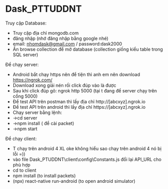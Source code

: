 # Dask_PTTUDDNT

Truy cập Database:
- Truy cập địa chỉ mongodb.com
- đăng nhập (nhớ đăng nhập bằng google nhé) 
- email: nhomdask@gmail.com   /    password:dask2000
- Ấn browse collection để mở database (collection giống kiểu table trong SQL server)

Để chạy server:
- Android bắt chạy https nên để tiện thì anh em nên download https://ngrok.com/
- Download xong giải nén rồi click đúp vào là được
- Sau khi click đúp gõ: ngrok http 5000 (tại t đang để server chạy trên cổng 5000)
- Để test API trên postman thì lấy địa chỉ  http://[abcxyz].ngrok.io 
- Để test API trên android thì lấy địa chỉ  https://[abcxyz].ngrok.io 
- Chạy server bằng lệnh:
- ->cd server
- ->npm install ( để cài packet)
- ->npm start

Để chạy client:
- T chạy trên android 4 XL oke không hiểu sao chạy trên android 4 nó bị lỗi =))
- vào file Dask_PTUDDNT\client\config\Constants.js đổi lại API_URL cho phù hợp
- cd to client
- npm install (to install packets)
- (npx) react-native run-android (to open android simulator)
